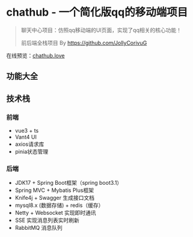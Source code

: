 # chathub - 一个简化版qq的移动端项目

>聊天中心项目：仿照qq移动端的UI页面，实现了qq相关的核心功能！
>
>前后端全栈项目 By https://github.com/JollyCorivuG

在线预览：[chathub.love](http://www.chathub.love/)

## 功能大全

## 技术栈

### 前端

- vue3 + ts
- Vant4 UI
- axios请求库
- pinia状态管理

### 后端

- JDK17 + Spring Boot框架（spring boot3.1）
- Spring MVC + Mybatis Plus框架
- Knife4j + Swagger 生成接口文档
- mysql8.x (数据存储) + redis（缓存）
- Netty + Websocket 实现即时通讯
- SSE 实现消息列表实时刷新
- RabbitMQ 消息队列


